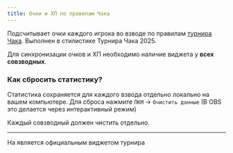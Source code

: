 ```yaml
---
title: Очки и ХП по правилам Чака
---
```

Подсчитывает очки каждого игрока во взводе по правилам [турнира Чака](https://lebwa.tv/landing/chuck-norris-tournament-x). Выполнен в стилистике Турнира Чака 2025.

Для синхронизации очков и ХП необходимо наличие виджета у **всех совзводных**.

### Как сбросить статистику?
Статистика сохраняется для каждого взвода отдельно локально на вашем компьютере. Для сброса нажмите `ПКМ` -> `Очистить данные` (В OBS это делается через интерактивный режим)

Каждый совзводный должен чистить отдельно.

----
На является официальным виджетом турнира